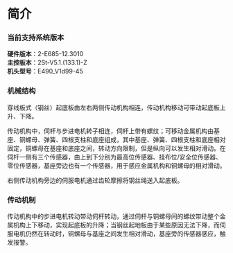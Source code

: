 # 简介

### 当前支持系统版本

**硬件版本**：2-E685-12.3010  
**主控板本**：2St-V5.1.\(133.1\)-Z  
**机头型号**：E490\_V1d99-45

### 机械结构

穿线板式（钢丝）起底板由左右两侧传动机构相连，传动机构移动可带动起底板上升、下降。

传动机构中，伺杆与步进电机转子相连，伺杆上带有螺纹；可移动金属机构由基座、铜螺母、弹簧、四根支柱和底座组成，其中基座、弹簧、四根支柱和底座相对固定，铜螺母在基座和底座之间，转动方向限制，但是纵向可以发生相对滑动。在伺杆一侧有三个传感器，由上到下分别为最高位传感器、挂布位/安全位传感器、零位传感器，基座旁边也有一个传感器，用于感应金属机构和铜螺母的相对滑动。

右侧传动机构旁边的伺服电机通过齿轮摩擦将钢丝绳送入起底板。

### 传动机制

传动机构中的步进电机转动带动伺杆转动，通过伺杆与铜螺母间的螺纹带动整个金属机构上下移动，实现起底板的升降；当钢丝起地板由于某些原因无法下降，而伺服电机仍然在转动时，铜螺母与基座之间发生相对滑动，基座旁的传感器感应，触发报警。

